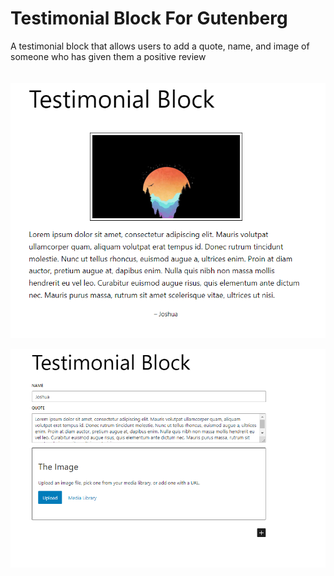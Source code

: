 
# Testimonial Block For Gutenberg


A testimonial block that allows users to add a quote, name, and image of someone who has given them a positive review
\
\
\
![screenshot 1](https://github.com/joshalmasin88/Gutenberg-JA-Testimonial-Block/blob/main/screenshot1.PNG)

![screenshot 2](https://github.com/joshalmasin88/Gutenberg-JA-Testimonial-Block/blob/main/screenshot2.PNG)

